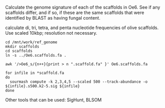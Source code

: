 Calculate the genome signature of each of the scaffolds in Oe6. See if any scaffolds differ, and if so, if these are the same scaffolds that were identified by BLAST as having fungal content.

calculate di, tri, tetra, and penta nucleotide frequencies of olive scaffolds. Use scaled 10kbp; resolution not necessary.
```
cd /mnt/work/ref_genome
mkdir scaffolds
cd scaffolds
ln -s ../Oe6.scaffolds.fa .

awk '/>Oe6_s/{n++}{print > n ".scaffold.fa" }' Oe6.scaffolds.fa

for infile in *scaffold.fa
do
  sourmash compute -k 2,3,4,5 --scaled 500 --track-abundance -o ${infile}.s500.k2-5.sig ${infile}
done
```



Other tools that can be used: SigHunt, BLSOM
